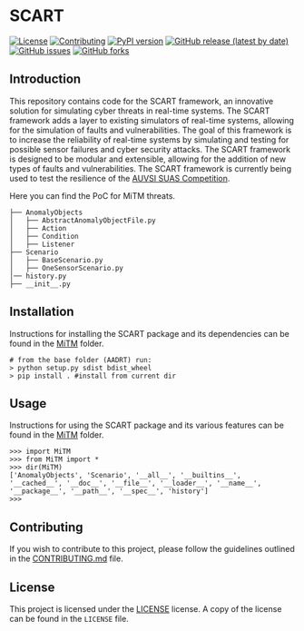 # SCART

[![License](https://img.shields.io/badge/License-Apache_2.0-blue.svg)](https://opensource.org/licenses/Apache-2.0)
[![Contributing](https://img.shields.io/badge/contributions-welcome-brightgreen.svg?style=flat)](CONTRIBUTING.md)
[![PyPI version](https://img.shields.io/pypi/v/scart.svg)](https://pypi.org/project/scart/)
[![GitHub release (latest by date)](https://img.shields.io/github/v/release/kfirgirstein/SCART)](https://github.com/kfirgirstein/SCART/releases)
[![GitHub issues](https://img.shields.io/github/issues/kfirgirstein/SCART.svg)](https://github.com/kfirgirstein/SCART/issues)
[![GitHub forks](https://img.shields.io/github/forks/kfirgirstein/SCART.svg)](https://github.com/kfirgirstein/SCART/network/members)

## Introduction
This repository contains code for the SCART framework, an innovative solution for simulating cyber threats in real-time systems. The SCART framework adds a layer to existing simulators of real-time systems, allowing for the simulation of faults and vulnerabilities. The goal of this framework is to increase the reliability of real-time systems by simulating and testing for possible sensor failures and cyber security attacks. The SCART framework is designed to be modular and extensible, allowing for the addition of new types of faults and vulnerabilities. The SCART framework is currently being used to test the resilience of the [AUVSI SUAS Competition](https://www.auvsi-suas.org/).

Here you can find the PoC for MiTM threats.
```
├── AnomalyObjects
│   ├── AbstractAnomalyObjectFile.py
│   ├── Action
│   ├── Condition
│   ├── Listener
├── Scenario
│   ├── BaseScenario.py
│   ├── OneSensorScenario.py
│── history.py
├── __init__.py
```

## Installation

Instructions for installing the SCART package and its dependencies can be found in the [MiTM](MiTM/README.md) folder.

```
# from the base folder (AADRT) run:
> python setup.py sdist bdist_wheel
> pip install . #install from current dir
```

## Usage

Instructions for using the SCART package and its various features can be found in the [MiTM](MiTM/README.md) folder.

```
>>> import MiTM
>>> from MiTM import *
>>> dir(MiTM)
['AnomalyObjects', 'Scenario', '__all__', '__builtins__', '__cached__', '__doc__', '__file__', '__loader__', '__name__', '__package__', '__path__', '__spec__', 'history']
>>> 
```
## Contributing

If you wish to contribute to this project, please follow the guidelines outlined in the [CONTRIBUTING.md](CONTRIBUTING.md) file.


## License

This project is licensed under the [LICENSE](LICENSE) license. A copy of the license can be found in the `LICENSE` file.
